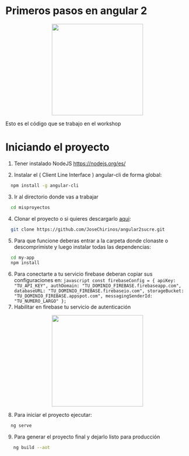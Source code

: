 # Primeros pasos en angular 2
<p align="center">
        <img width="250" src="https://lh5.googleusercontent.com/cPnWesoAzQD5qBT_EdDewW3GAU9CsnDYOjOwTdcDawuWjtDwpdki5wVR4n1H4ximlAlAdlwnsCT_7zA=w1920-h857-rw">
</p>
Esto es el código que se trabajo en el workshop

# Iniciando el proyecto
  1. Tener instalado NodeJS 
  https://nodejs.org/es/

  2. Instalar el ( Client Line Interface ) angular-cli de forma global:
  ```sh
    npm install -g angular-cli
  ```
  3. Ir al directorio donde vas a trabajar
  ```sh
    cd misproyectos
  ```
  4.  Clonar el proyecto o si quieres descargarlo <a href="https://github.com/JoseChirinos/angular2sucre/archive/master.zip">aqui</a>: 
  ```sh
    git clone https://github.com/JoseChirinos/angular2sucre.git
  ```
  5. Para que funcione deberas entrar a la carpeta donde clonaste o descomprimiste y luego instalar todas las dependencias:
  ```sh
    cd my-app
    npm install
  ```
  6. Para conectarte a tu servicio firebase deberan copiar sus configuraciones en: 
    ```javascript
        const firebaseConfig = {
            apiKey: "TU_API_KEY",
            authDomain: "TU_DOMINIO_FIREBASE.firebaseapp.com",
            databaseURL: "TU_DOMINIO_FIREBASE.firebaseio.com",
            storageBucket: "TU_DOMINIO_FIREBASE.appspot.com",
            messagingSenderId: "TU_NUMERO_LARGO"
        };
    ```
  7. Habilitar en firebase tu servicio de autenticación
  <p align="center">
        <img width="250" src="https://lh3.googleusercontent.com/LBfiCuC-lEC3xynil0eaKuL_MBvPiwJx-E4T6cXM58AKEOiNDm-rdYfBQSCLJt-0GLbIWmdY_AZdn7U=w1920-h918-rw">
  </p>

  8. Para iniciar el proyecto ejecutar:
  ```sh
    ng serve
  ```

  9. Para generar el proyecto final y dejarlo listo para producción

 ```sh
    ng build --aot
  ```
